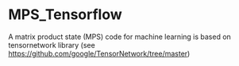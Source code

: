# MPS_Tensorflow

A matrix product state (MPS) code for machine learning is based on tensornetwork library (see https://github.com/google/TensorNetwork/tree/master)

